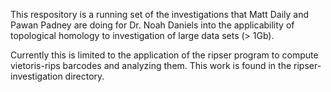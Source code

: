 This respository is a running set of the investigations that Matt
Daily and Pawan Padney are doing for Dr. Noah Daniels into the
applicability of topological homology to investigation of large data
sets (> 1Gb).

Currently this is limited to the application of the ripser program to
compute vietoris-rips barcodes and analyzing them. This work is found
in the ripser-investigation directory.
